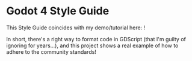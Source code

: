 # Godot 4 Style Guide
This Style Guide coincides with my demo/tutorial here: <insert link>!

In short, there's a right way to format code in GDScript (that I'm guilty of ignoring for years...), and this project shows a real example of how to adhere to the community standards!